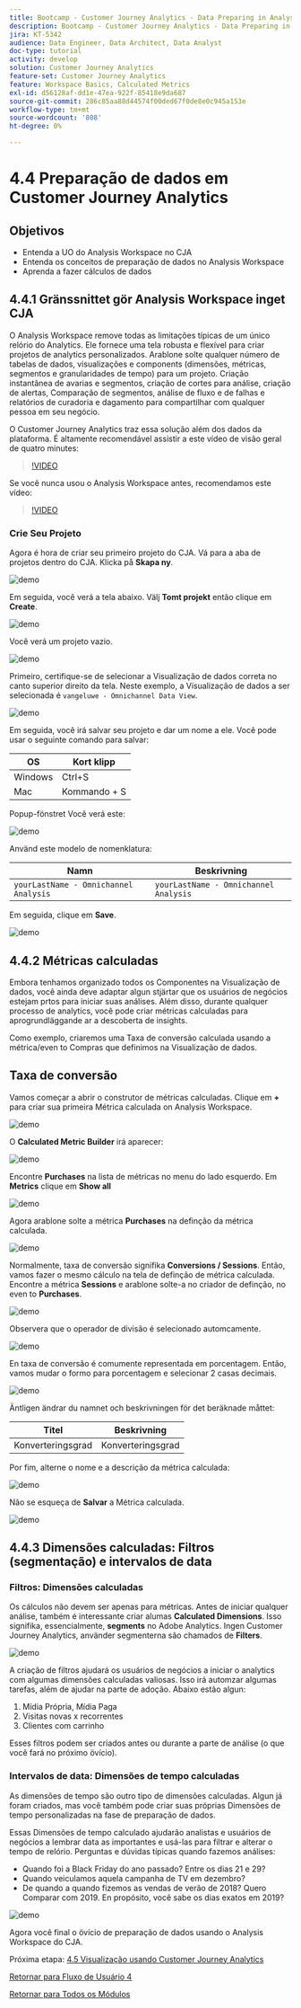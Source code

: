 ```yaml
---
title: Bootcamp - Customer Journey Analytics - Data Preparing in Analysis Workspace - Brasilien
description: Bootcamp - Customer Journey Analytics - Data Preparing in Analysis Workspace - Brasilien
jira: KT-5342
audience: Data Engineer, Data Architect, Data Analyst
doc-type: tutorial
activity: develop
solution: Customer Journey Analytics
feature-set: Customer Journey Analytics
feature: Workspace Basics, Calculated Metrics
exl-id: d56128af-dd1e-47ea-922f-85418e9da687
source-git-commit: 286c85aa88d44574f00ded67f0de8e0c945a153e
workflow-type: tm+mt
source-wordcount: '808'
ht-degree: 0%

---
```


# 4.4 Preparação de dados em Customer Journey Analytics

## Objetivos

- Entenda a UO do Analysis Workspace no CJA
- Entenda os conceitos de preparação de dados no Analysis Workspace
- Aprenda a fazer cálculos de dados

## 4.4.1 Gränssnittet gör Analysis Workspace inget CJA

O Analysis Workspace remove todas as limitações típicas de um único relório do Analytics. Ele fornece uma tela robusta e flexível para criar projetos de analytics personalizados. Arablone solte qualquer número de tabelas de dados, visualizações e components (dimensões, métricas, segmentos e granularidades de tempo) para um projeto. Criação instantânea de avarias e segmentos, criação de cortes para análise, criação de alertas, Comparação de segmentos, análise de fluxo e de falhas e relatórios de curadoria e dagamento para compartilhar com qualquer pessoa em seu negócio.

O Customer Journey Analytics traz essa solução além dos dados da plataforma. É altamente recomendável assistir a este vídeo de visão geral de quatro minutes:

>[!VIDEO](https://video.tv.adobe.com/v/35109?quality=12&learn=on&enablevpops)

Se você nunca usou o Analysis Workspace antes, recomendamos este vídeo:

>[!VIDEO](https://video.tv.adobe.com/v/26266?quality=12&learn=on&enablevpops)

### Crie Seu Projeto

Agora é hora de criar seu primeiro projeto do CJA. Vá para a aba de projetos dentro do CJA. Klicka på **Skapa ny**.

![demo](./images/prmenu.png)

Em seguida, você verá a tela abaixo. Välj **Tomt projekt** então clique em **Create**.

![demo](./images/prmenu1.png)

Você verá um projeto vazio.

![demo](./images/premptyprojects.png)

Primeiro, certifique-se de selecionar a Visualização de dados correta no canto superior direito da tela. Neste exemplo, a Visualização de dados a ser selecionada é `vangeluwe - Omnichannel Data View`.

![demo](./images/prdv.png)

Em seguida, você irá salvar seu projeto e dar um nome a ele. Você pode usar o seguinte comando para salvar:

| OS | Kort klipp |
| ----------------- |-------------| 
| Windows | Ctrl+S |
| Mac | Kommando + S |

Popup-fönstret Você verá este:

![demo](./images/prsave.png)

Använd este modelo de nomenklatura:

| Namn | Beskrivning |
| ----------------- |-------------| 
| `yourLastName - Omnichannel Analysis` | `yourLastName - Omnichannel Analysis` |

Em seguida, clique em **Save**.

![demo](./images/prsave2.png)

## 4.4.2 Métricas calculadas

Embora tenhamos organizado todos os Componentes na Visualização de dados, você ainda deve adaptar algun stjärtar que os usuários de negócios estejam prtos para iniciar suas análises. Além disso, durante qualquer processo de analytics, você pode criar métricas calculadas para aprogrundläggande ar a descoberta de insights.

Como exemplo, criaremos uma Taxa de conversão calculada usando a métrica/even to Compras que definimos na Visualização de dados.

## Taxa de conversão

Vamos começar a abrir o construtor de métricas calculadas. Clique em **+** para criar sua primeira Métrica calculada on Analysis Workspace.

![demo](./images/pradd.png)

O **Calculated Metric Builder** irá aparecer:

![demo](./images/prbuilder.png)

Encontre **Purchases** na lista de métricas no menu do lado esquerdo. Em **Metrics** clique em **Show all**

![demo](./images/calcbuildercr1.png)

Agora arablone solte a métrica **Purchases** na definção da métrica calculada.

![demo](./images/calcbuildercr2.png)

Normalmente, taxa de conversão signifika **Conversions / Sessions**. Então, vamos fazer o mesmo cálculo na tela de definção de métrica calculada. Encontre a métrica **Sessions** e arablone solte-a no criador de definção, no even to **Purchases**.

![demo](./images/calcbuildercr3.png)

Observera que o operador de divisão é selecionado automcamente.

![demo](./images/calcbuildercr4.png)

En taxa de conversão é comumente representada em porcentagem. Então, vamos mudar o formo para porcentagem e selecionar 2 casas decimais.

![demo](./images/calcbuildercr5.png)

Äntligen ändrar du namnet och beskrivningen för det beräknade måttet:

| Titel | Beskrivning |
| ----------------- |-------------| 
| Konverteringsgrad | Konverteringsgrad |

Por fim, alterne o nome e a descrição da métrica calculada:

![demo](./images/calcbuildercr6.png)

Não se esqueça de **Salvar** a Métrica calculada.

![demo](./images/pr9.png)

## 4.4.3 Dimensões calculadas: Filtros (segmentação) e intervalos de data

### Filtros: Dimensões calculadas

Os cálculos não devem ser apenas para métricas. Antes de iniciar qualquer análise, também é interessante criar alumas **Calculated Dimensions**. Isso signifika, essencialmente, **segments** no Adobe Analytics. Ingen Customer Journey Analytics, använder segmenterna são chamados de **Filters**.

![demo](./images/prfilters.png)

A criação de filtros ajudará os usuários de negócios a iniciar o analytics com algumas dimensões calculadas valiosas. Isso irá automzar algumas tarefas, além de ajudar na parte de adoção. Abaixo estão algun:

1. Mídia Própria, Mídia Paga
2. Visitas novas x recorrentes
3. Clientes com carrinho

Esses filtros podem ser criados antes ou durante a parte de análise (o que você fará no próximo övício).

### Intervalos de data: Dimensões de tempo calculadas

As dimensões de tempo são outro tipo de dimensões calculadas. Algun já foram criados, mas você também pode criar suas próprias Dimensões de tempo personalizadas na fase de preparação de dados.

Essas Dimensões de tempo calculado ajudarão analistas e usuários de negócios a lembrar data as importantes e usá-las para filtrar e alterar o tempo de relório. Perguntas e dúvidas típicas quando fazemos análises:

- Quando foi a Black Friday do ano passado? Entre os dias 21 e 29?
- Quando veiculamos aquela campanha de TV em dezembro?
- De quando a quando fizemos as vendas de verão de 2018? Quero Comparar com 2019. En propósito, você sabe os dias exatos em 2019?

![demo](./images/timedimensions.png)

Agora você final o övício de preparação de dados usando o Analysis Workspace do CJA.

Próxima etapa: [4.5 Visualização usando Customer Journey Analytics](./ex5.md)

[Retornar para Fluxo de Usuário 4](./uc4.md)

[Retornar para Todos os Módulos](./../../overview.md)

